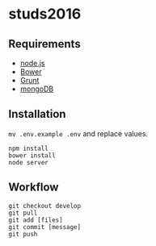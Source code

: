 studs2016
=========

Requirements
------------
* [node.js]
* [Bower]
* [Grunt]
* [mongoDB]

Installation
------------
`mv .env.example .env` and replace values.

```
npm install
bower install
node server
```

Workflow
--------
```
git checkout develop
git pull
git add [files]
git commit [message]
git push
```

[node.js]: <https://nodejs.org/en/>
[Bower]:   <http://bower.io/>
[Grunt]:   <http://gruntjs.com/>
[mongoDB]: <https://www.mongodb.org/>
